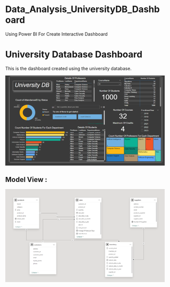 # Data_Analysis_UniversityDB_Dashboard
Using Power BI For Create Interactive Dashboard 


# University Database Dashboard

This is the dashboard created using the university database.

![UniversityDB_Dashboard.png](https://github.com/Sameh20200218AI/Data_Analysis_UniversityDB_Dashboard/blob/main/UniversityDB_Dashboard.png)

## Model View : 
![ Sales Model View.png](https://github.com/Sameh20200218AI/Electronics_Sales_Dashboard_Using_PowerBI/blob/main/Sales%20Model%20View.png)


